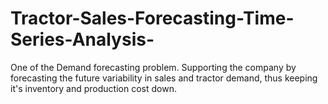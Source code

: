# Tractor-Sales-Forecasting-Time-Series-Analysis-
One of the Demand forecasting problem. Supporting the company by forecasting the future variability in sales and tractor demand, thus keeping it's inventory and production cost down.

